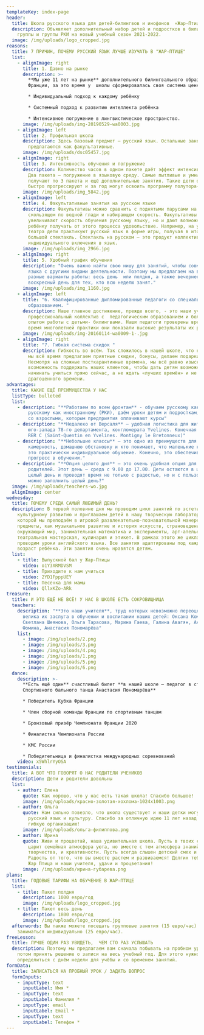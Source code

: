```yaml
---
templateKey: index-page
header:
  title: Школа русского языка для детей-билингвов и инофонов  «Жар-Птица»
  description: Объявляет дополнительный набор детей и подростков в билингвальные
    группы и группы РКИ на новый учебный сезон 2021-2022.
  image: /img/uploads/logo_cropped.jpg
reasons:
  title: 7 ПРИЧИН, ПОЧЕМУ РУССКИЙ ЯЗЫК ЛУЧШЕ ИЗУЧАТЬ В "ЖАР-ПТИЦЕ"
  list:
    - alignImage: right
      title: 1. Давно на рынке
      description: >-
        **Мы уже 11 лет на рынке** дополнительного билингвального образования во
        Франции, за это время у  школы сформировалась своя система ценностей:  

        * Индивидуальный подход к каждому ребёнку

        * Системный подход к развитию интеллекта ребёнка 

        * Интенсивное погружение в лингвистическое пространство.
      image: /img/uploads/img-20190529-wa0003.jpg
    - alignImage: left
      title: 2. Профильная школа
      description: Здесь базовый предмет – русский язык. Остальные занятия
        предлагаются как факультативные.
      image: /img/uploads/dsc05457.jpg
    - alignImage: right
      title: 3. Интенсивность обучения и погружение
      description: Количество часов в одном пакете даёт эффект интенсивного обучения.
        Два пакета – погружение в языковую среду. Самые пытливые и умные дети
        получают по 3 пакета и ещё дополнительные занятия. Такие дети очень
        быстро прогрессируют и за год могут освоить программу полутора-двух лет.
      image: /img/uploads/img_5842.jpg
    - alignImage: left
      title: 4. Факультативные занятия на русском языке
      description: Факультативы можно сравнить с поднятыми парусами на паруснике,
        скользящем по водной глади и набирающем скорость. Факультативы не только
        увеличивают скорость обучения русскому языку, но и дают возможность
        ребёнку получать от этого процесса удовольствие. Например, на уроках
        театра дети практикуют русский язык в форме игры, получая в итоге
        большой спектакль. Спектакль на русском – это продукт коллективного и
        индивидуального включения в язык.
      image: /img/uploads/img_2966.jpg
    - alignImage: right
      title: 5. Удобный график обучения
      description: "Очень важно найти свою нишу для занятий, чтобы совмещать изучение
        языка с другими видами деятельности. Поэтому мы предлагаем на выбор
        разные варианты работы: весь день  или полдня, а также вечернее время и
        воскресный день для тех, кто всю неделю занят."
      image: /img/uploads/img_1160.jpg
    - alignImage: left
      title: "6. Квалифицированные дипломированные педагоги со специальным профильным
        образованием. "
      description: Наше главное достижение, прежде всего, - это наши учителя. Дружный
        профессиональный коллектив с  педагогическим образованием и большим
        опытом работы с детьми- билингвами. Наши педагоги проверены временем, за
        время многолетней практики они показали высокие результаты их работы.
      image: /img/uploads/img-20160114-wa0009-1-.jpg
    - alignImage: right
      title: "7. Гибкая система скидок "
      description: Гибкость во всём. Так сложилось в нашей школе, что нашим клиентам
        мы всё время предлагаем приятные скидки, бонусы, делаем подарки.
        Несмотря на сложные посткарантинные времена, мы всё равно изыскиваем
        возможность поддержать наших клиентов, чтобы дать детям возможность
        начинать учиться прямо сейчас, а не ждать «лучших времён» и не терять
        драгоценного времени.
advantages:
  title: КАКИЕ ЕЩЁ ПРЕИМУЩЕСТВА У НАС
  listType: bulleted
  list:
    - description: "**Работаем по всем фронтам** - обучаем русскому как родному (РЯ) и
        русскому как иностранному (РКИ), даём уроки детям и подросткам, работаем
        со взрослыми, которым предприятия оплачивают курсы"
    - description: "**Недалеко от Версаля** – удобная логистика для жителей запада и
        юго-запада 78-го департамента, конгломерата Yvelines. Конечная станция
        RER C (Saint-Quentin en Yvelines. Montigny le Bretonneux)"
    - description: "**Небольшие классы** – это одно из преимуществ для тех, кто любит
        камерность, домашнюю обстановку и кто понимает, что маленькие классы –
        это практически индивидуальное обучение. Конечно, это обеспечивает
        прогресс в обучении."
    - description: "**Опция целого дня** – это очень удобная опция для работающих
        родителей. Этот день – среда с 9.00 до 17.00. Дети остаются в школе на
        целый день и проводят время не только с радостью, но и с пользой. Чем
        можно заполнить целый день?"
  image: /img/uploads/teachers-wo.jpg
  alignImage: center
wednesday:
  title: ПОЧЕМУ СРЕДА САМЫЙ ЛЮБИМЫЙ ДЕНЬ?
  description: В первой половине дня мы проводим цикл занятий по эстетическому и
    культурному развитию и приглашаем детей в нашу творческую лабораторию*, в
    которой мы преподаём в игровой развлекательно-познавательной манере такие
    предметы, как музыкальное развитие и история искусств, страноведение и
    окружающий мир, занимательная математика и эксперименты, арт-ателье,
    театральная мастерская, кулинария и этикет. В рамках этого же цикла мы
    проводим уроки английского языка. Все занятия адаптированы под каждый
    возраст ребёнка. Эти занятия очень нравятся детям.
  list:
    - title: Выпускной бал у Жар-Птицы
      video: o1Y3XRMDVSM
    - title: Приходите к нам учиться
      video: 2YD1FpppUEY
    - title: Песенка для мамы
      video: QllxKZo-ARk
treasure:
  title: И ЭТО ЕЩЁ НЕ ВСЁ! У НАС В ШКОЛЕ ЕСТЬ СОКРОВИЩНИЦА
  teachers:
    description: "**Это наши учителя**, труд которых невозможно переоценить, так
      велика их заслуга в обучении и воспитании наших детей: Оксана Комоликова,
      Светлана Шеянова, Ольга Тарасова, Марина Гаева, Галина Авагян, Анастасия
      Фомина, Анастасия Пономарёва"
    list:
      - image: /img/uploads/2.png
      - image: /img/uploads/3.png
      - image: /img/uploads/4.png
      - image: /img/uploads/1.png
      - image: /img/uploads/5.png
      - image: /img/uploads/6.png
  dance:
    description: >-
      **Есть ещё один** счастливый билет **в нашей школе – педагог в студии
      Спортивного бального танца Анастасия Пономарёва** 

      * Победитель Кубка Франции

      * Член сборной команды Франции по спортивным танцам 

      * Бронзовый призёр Чемпионата Франции 2020

      * Финалистка Чемпионата России

      * КМС России

      * Победительница и финалистка международных соревнований
    video: x5WhlrYyOSA
testimonials:
  title: А ВОТ ЧТО ГОВОРЯТ О НАС РОДИТЕЛИ УЧЕНИКОВ
  description: Дети и родители довольны
  list:
    - author: Елена
      quote: Как хорошо, что у нас есть такая школа! Спасибо большое!
      image: /img/uploads/красно-золотая-хохлома-1024x1003.png
    - author: Ольга
      quote: Нам сильно повезло, что школа существует и наши детки могут не забывать
        русский язык и культуру. Спасибо за отличную идею 11 лет назад и всегда
        гибкую организацию!
      image: /img/uploads/ольга-филиппова.png
    - author: Ирина
      quote: Живи и процветай, наша удивительная школа. Пусть в твоих стенах всегда
        царит семейная атмосфера уюта, но вместе с тем атмосфера знаний,
        творчества, и креативности. Пусть всегда слышен детский смех и рабость.
        Радость от того, что вы вместе растем и развиваемся! Долгих тебе лет,
        Жар Птица и наши учителя, удачи и процветания!
      image: /img/uploads/ирина-губарева.png
plans:
  title: ГОДОВЫЕ ТАРИФЫ НА ОБУЧЕНИЕ В ЖАР-ПТИЦЕ
  list:
    - title: Пакет полдня
      description: 1000 евро/год
      image: /img/uploads/logo_cropped.jpg
    - title: Пакет весь день
      description: 1800 евро/год
      image: /img/uploads/logo_cropped.jpg
  afterwords: Вы также можете посещать групповые занятия (15 евро/час) или
    заниматься индивидуально (25 евро/час).
freeLesson:
  title: ЛУЧШЕ ОДИН РАЗ УВИДЕТЬ,  ЧЕМ СТО РАЗ УСЛЫШАТЬ
  description: Поэтому мы предлагаем вам сначала побывать на пробном уроке,  а уж
    потом принять решение о записи на весь учебный год. Для этого нужно
    определиться с днём недели для учёбы и со временем занятий.
formData:
  title: ЗАПИСАТЬСЯ НА ПРОБНЫЙ УРОК / ЗАДАТЬ ВОПРОС
  formInputs:
    - inputType: text
      inputLabel: Имя *
    - inputType: text
      inputLabel: Фамилия *
    - inputType: email
      inputLabel: Email *
    - inputType: text
      inputLabel: Телефон *
---
```


